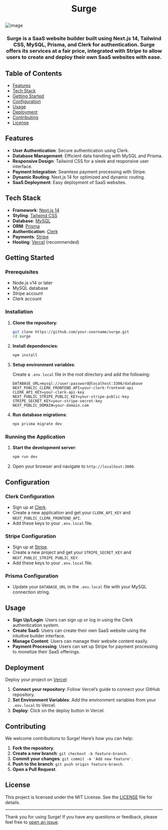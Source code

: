 # <p align="center">Surge</p>

![image](https://github.com/bbyc4kes/surge/assets/153362892/407a539f-e3e3-42ce-842b-39c15c24ca29)
### <p align="center">Surge is a SaaS website builder built using Next.js 14, Tailwind CSS, MySQL, Prisma, and Clerk for authentication. Surge offers its services at a fair price, integrated with Stripe to allow users to create and deploy their own SaaS websites with ease.</p>


## Table of Contents

- [Features](#features)
- [Tech Stack](#tech-stack)
- [Getting Started](#getting-started)
- [Configuration](#configuration)
- [Usage](#usage)
- [Deployment](#deployment)
- [Contributing](#contributing)
- [License](#license)

## Features

- **User Authentication**: Secure authentication using Clerk.
- **Database Management**: Efficient data handling with MySQL and Prisma.
- **Responsive Design**: Tailwind CSS for a sleek and responsive user interface.
- **Payment Integration**: Seamless payment processing with Stripe.
- **Dynamic Routing**: Next.js 14 for optimized and dynamic routing.
- **SaaS Deployment**: Easy deployment of SaaS websites.

## Tech Stack

- **Framework**: [Next.js 14](https://nextjs.org/)
- **Styling**: [Tailwind CSS](https://tailwindcss.com/)
- **Database**: [MySQL](https://www.mysql.com/)
- **ORM**: [Prisma](https://www.prisma.io/)
- **Authentication**: [Clerk](https://clerk.dev/)
- **Payments**: [Stripe](https://stripe.com/)
- **Hosting**: [Vercel](https://vercel.com/) (recommended)

## Getting Started

### Prerequisites

- Node.js v14 or later
- MySQL database
- Stripe account
- Clerk account

### Installation

1. **Clone the repository**:
    ```bash
    git clone https://github.com/your-username/surge.git
    cd surge
    ```

2. **Install dependencies**:
    ```bash
    npm install
    ```

3. **Setup environment variables**:

    Create a `.env.local` file in the root directory and add the following:
    ```env
    DATABASE_URL=mysql://user:password@localhost:3306/database
    NEXT_PUBLIC_CLERK_FRONTEND_API=your-clerk-frontend-api
    CLERK_API_KEY=your-clerk-api-key
    NEXT_PUBLIC_STRIPE_PUBLIC_KEY=your-stripe-public-key
    STRIPE_SECRET_KEY=your-stripe-secret-key
    NEXT_PUBLIC_DOMAIN=your-domain.com
    ```

4. **Run database migrations**:
    ```bash
    npx prisma migrate dev
    ```

### Running the Application

1. **Start the development server**:
    ```bash
    npm run dev
    ```

2. Open your browser and navigate to `http://localhost:3000`.

## Configuration

### Clerk Configuration

- Sign up at [Clerk](https://clerk.dev/).
- Create a new application and get your `CLERK_API_KEY` and `NEXT_PUBLIC_CLERK_FRONTEND_API`.
- Add these keys to your `.env.local` file.

### Stripe Configuration

- Sign up at [Stripe](https://stripe.com/).
- Create a new project and get your `STRIPE_SECRET_KEY` and `NEXT_PUBLIC_STRIPE_PUBLIC_KEY`.
- Add these keys to your `.env.local` file.

### Prisma Configuration

- Update your `DATABASE_URL` in the `.env.local` file with your MySQL connection string.

## Usage

- **Sign Up/Login**: Users can sign up or log in using the Clerk authentication system.
- **Create SaaS**: Users can create their own SaaS website using the intuitive builder interface.
- **Manage Content**: Users can manage their website content easily.
- **Payment Processing**: Users can set up Stripe for payment processing to monetize their SaaS offerings.

## Deployment

Deploy your project on [Vercel](https://vercel.com/):

1. **Connect your repository**: Follow Vercel’s guide to connect your GitHub repository.
2. **Set Environment Variables**: Add the environment variables from your `.env.local` to Vercel.
3. **Deploy**: Click on the deploy button in Vercel.

## Contributing

We welcome contributions to Surge! Here’s how you can help:

1. **Fork the repository**.
2. **Create a new branch**: `git checkout -b feature-branch`.
3. **Commit your changes**: `git commit -m 'Add new feature'`.
4. **Push to the branch**: `git push origin feature-branch`.
5. **Open a Pull Request**.

## License

This project is licensed under the MIT License. See the [LICENSE](LICENSE) file for details.

---

Thank you for using Surge! If you have any questions or feedback, please feel free to [open an issue](https://github.com/bbyc4kes/surge/issues).
